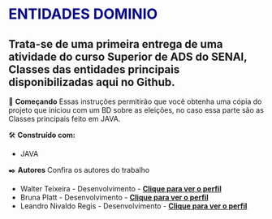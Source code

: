 <h1 style="color: darkblue">ENTIDADES DOMINIO</h1>

<h2>Trata-se de uma primeira entrega de uma atividade do curso Superior de ADS do SENAI, Classes das entidades principais disponibilizadas aqui no Github.</h2>

🚀 <strong>Começando</strong>
Essas instruções permitirão que você obtenha uma cópia do projeto que iniciou com um BD sobre as eleições, no caso essa parte são as Classes principais feito em JAVA.

🛠️ <strong>Construído com:</strong>
<ul>
  <li>JAVA</li>
</ul>

✒️ <strong>Autores</strong>
Confira os autores do trabalho

<ul>
<li>Walter Teixeira - Desenvolvimento - <a href="https://github.com/walterteixeira"><strong>Clique para ver o perfil</strong></a></li>
<li>Bruna Platt - Desenvolvimento - <a href="https://github.com/brunaplatt"><strong>Clique para ver o perfil</strong></a></li>
<li>Leandro Nivaldo Regis - Desenvolvimento - <a href="https://github.com/leandronivaldoregis"><strong>Clique para ver o perfil</strong></a></li>
</ul>
